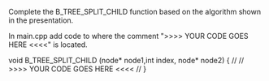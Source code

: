 Complete the B_TREE_SPLIT_CHILD function based on the algorithm shown in the presentation.


In main.cpp add code to where the comment ">>>>   YOUR CODE GOES HERE    <<<<" is located.

void B_TREE_SPLIT_CHILD (node* node1,int index, node* node2)
{
  //
  //    >>>>   YOUR CODE GOES HERE    <<<<
  //
}

